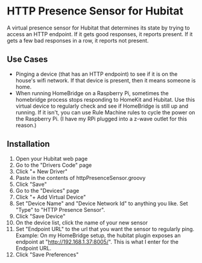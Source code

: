 # HTTP Presence Sensor for Hubitat
A virtual presence sensor for Hubitat that determines its state by trying to access an HTTP endpoint.  If it gets good responses, it reports present.  If it gets a few bad responses in a row, it reports not present.

## Use Cases
- Pinging a device (that has an HTTP endpoint) to see if it is on the house's wifi network.  If that device is present, then it means someone is home.
- When running HomeBridge on a Raspberry Pi, sometimes the homebridge process stops responding to HomeKit and Hubitat.  Use this virtual device to regularly check and see if HomeBridge is still up and running.  If it isn't, you can use Rule Machine rules to cycle the power on the Raspberry Pi.  (I have my RPi plugged into a z-wave outlet for this reason.)

## Installation
1. Open your Hubitat web page
2. Go to the "Drivers Code" page
3. Click "+ New Driver"
4. Paste in the contents of httpPresenceSensor.groovy
5. Click "Save"
6. Go to the "Devices" page
7. Click "+ Add Virtual Device"
8. Set "Device Name" and "Device Network Id" to anything you like.  Set "Type" to "HTTP Presence Sensor".
9. Click "Save Device"
10. On the device list, click the name of your new sensor
11. Set "Endpoint URL" to the url that you want the sensor to regularly ping.  Example:  On my HomeBridge setup, the hubitat plugin exposes an endpoint at "http://192.168.1.37:8005/".  This is what I enter for the Endpoint URL.
12. Click "Save Preferences"
